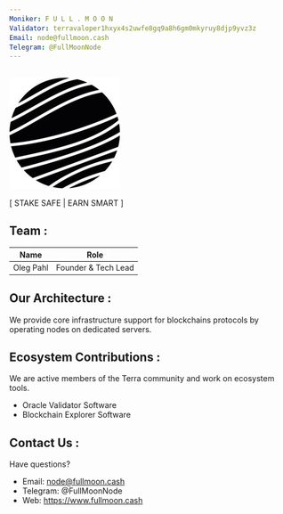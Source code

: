 ```yaml
---
Moniker: F U L L . M O O N
Validator: terravaloper1hxyx4s2uwfe8gq9a8h6gm0mkyruy8djp9yvz3z
Email: node@fullmoon.cash
Telegram: @FullMoonNode
---
```


## 
![FULL.MOON](./logo.png)

[ STAKE SAFE | EARN SMART ]

## Team :
| Name            | Role                | 
| --------------- | ------------------- | 
| Oleg Pahl       | Founder & Tech Lead |

## Our Architecture :

We provide core infrastructure support for blockchains protocols by operating nodes on dedicated servers.

## Ecosystem Contributions :

We are active members of the Terra community and work on ecosystem tools.

- Oracle Validator Software
- Blockchain Explorer Software

## Contact Us :

Have questions?

- Email: node@fullmoon.cash
- Telegram: @FullMoonNode
- Web: https://www.fullmoon.cash